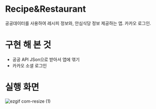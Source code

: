 # Recipe&Restaurant
공공데이터를 사용하여 레시피 정보와, 안심식당 정보 제공하는 앱. 카카오 로그인.

# 구현 해 본 것
- 공공 API JSon으로 받아서 앱에 엮기
- 카카오 소셜 로그인 

# 실행 화면
![ezgif com-resize (1)](https://user-images.githubusercontent.com/48639426/91318175-e8629500-e7f5-11ea-8ffb-7e4c5cf336f0.gif)
